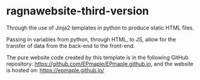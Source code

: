 # ragnawebsite-third-version

Through the use of Jinja2 templates in python to produce static HTML files.

Passing in variables from python, through HTML, to JS, allow for the transfer of data from the back-end to the front-end.

The pure website code created by this template is in the following GitHub repository: https://github.com/EPmaple/EPmaple.github.io, and the website is hosted on: https://epmaple.github.io/
